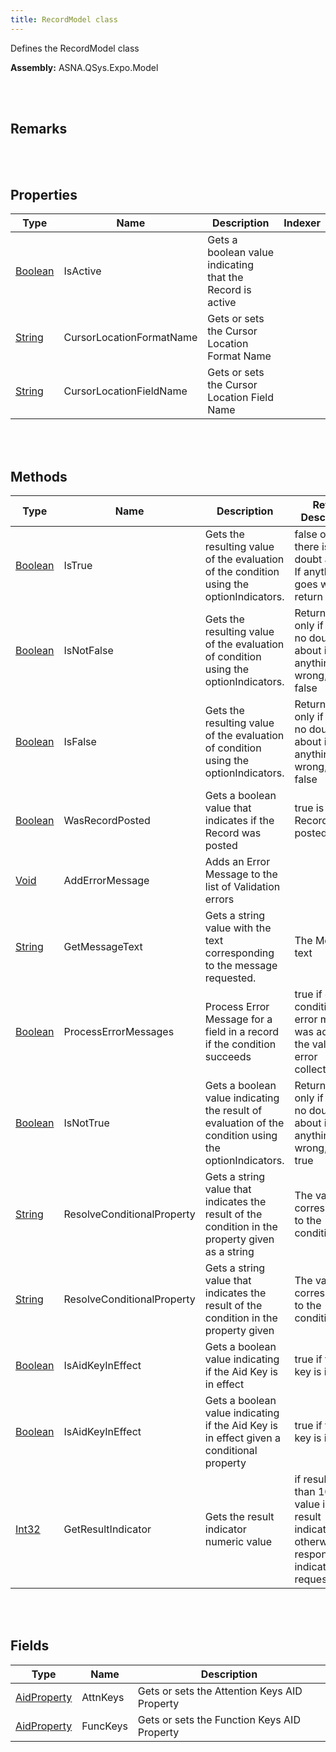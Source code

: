 ```yaml
---
title: RecordModel class
---
```


Defines the RecordModel class

**Assembly:** ASNA.QSys.Expo.Model

<br>
<br>

## Remarks

<br>
<br>

## Properties

| Type | Name | Description | Indexer
| --- | --- | --- | --- 
| [Boolean](https://docs.microsoft.com/en-us/dotnet/api/system.boolean?view=net-5.0) | IsActive | Gets a boolean value indicating that the Record is active | 
| [String](https://docs.microsoft.com/en-us/dotnet/api/system.string?view=net-5.0) | CursorLocationFormatName | Gets or sets the Cursor Location Format Name | 
| [String](https://docs.microsoft.com/en-us/dotnet/api/system.string?view=net-5.0) | CursorLocationFieldName | Gets or sets the Cursor Location Field Name | 

<br>
<br>

## Methods

| Type | Name | Description | Return Description 
| --- | --- | --- | --- 
| [Boolean](https://docs.microsoft.com/en-us/dotnet/api/system.boolean?view=net-5.0) | IsTrue | Gets the resulting value of the evaluation of the condition using the optionIndicators. | false only if there is no doubt about it. If anything goes wrong, return true
| [Boolean](https://docs.microsoft.com/en-us/dotnet/api/system.boolean?view=net-5.0) | IsNotFalse | Gets the resulting value of the evaluation of condition using the optionIndicators. | Return true only if there is no doubt about it. If anything goes wrong, return false
| [Boolean](https://docs.microsoft.com/en-us/dotnet/api/system.boolean?view=net-5.0) | IsFalse | Gets the resulting value of the evaluation of condition using the optionIndicators. | Return true only if there is no doubt about it. If anything goes wrong, return false
| [Boolean](https://docs.microsoft.com/en-us/dotnet/api/system.boolean?view=net-5.0) | WasRecordPosted | Gets a boolean value that indicates if the Record was posted | true is the Record was posted
| [Void](https://docs.microsoft.com/en-us/dotnet/api/system.void?view=net-5.0) | AddErrorMessage | Adds an Error Message to the list of Validation errors | 
| [String](https://docs.microsoft.com/en-us/dotnet/api/system.string?view=net-5.0) | GetMessageText | Gets a string value with the text corresponding to the message requested. | The Message text
| [Boolean](https://docs.microsoft.com/en-us/dotnet/api/system.boolean?view=net-5.0) | ProcessErrorMessages | Process Error Message for a field in a record if the condition succeeds | true if error condition and error message was added to the validation error collection
| [Boolean](https://docs.microsoft.com/en-us/dotnet/api/system.boolean?view=net-5.0) | IsNotTrue | Gets a boolean value indicating the result of evaluation of the condition using the optionIndicators. | Return false only if there is no doubt about it. If anything goes wrong, return true
| [String](https://docs.microsoft.com/en-us/dotnet/api/system.string?view=net-5.0) | ResolveConditionalProperty | Gets a string value that indicates the result of the condition in the property given as a string | The value corresponding to the condition
| [String](https://docs.microsoft.com/en-us/dotnet/api/system.string?view=net-5.0) | ResolveConditionalProperty | Gets a string value that indicates the result of the condition in the property given | The value corresponding to the condition
| [Boolean](https://docs.microsoft.com/en-us/dotnet/api/system.boolean?view=net-5.0) | IsAidKeyInEffect | Gets a boolean value indicating if the Aid Key is in effect | true if the Aid key is in effect
| [Boolean](https://docs.microsoft.com/en-us/dotnet/api/system.boolean?view=net-5.0) | IsAidKeyInEffect | Gets a boolean value indicating if the Aid Key is in effect given a conditional property | true if the Aid key is in effect
| [Int32](https://docs.microsoft.com/en-us/dotnet/api/system.int32?view=net-5.0) | GetResultIndicator | Gets the result indicator numeric value | if result less than 100, the value is the result indicator, otherwise no response indicator was requested

<br>
<br>

## Fields

| Type | Name | Description
| --- | --- | --- 
| [AidProperty](/reference/asna-qsys-expo/expo-model/aid-property.html) | AttnKeys | Gets or sets the Attention Keys AID Property
| [AidProperty](/reference/asna-qsys-expo/expo-model/aid-property.html) | FuncKeys | Gets or sets the Function Keys AID Property

<br>
<br>

